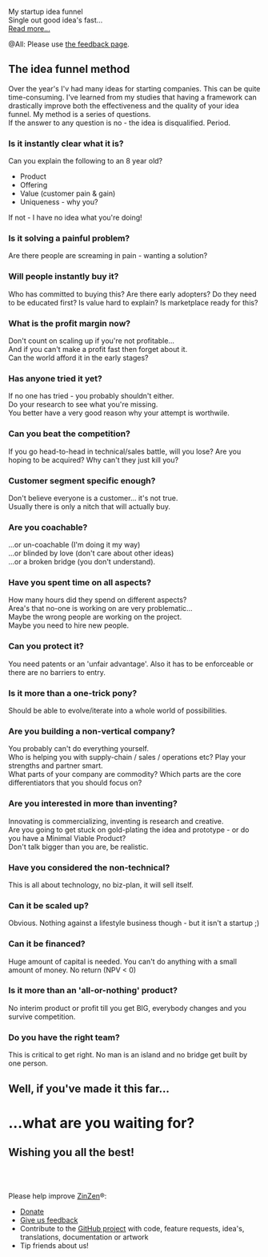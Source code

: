 My startup idea funnel    
Single out good idea's fast...   
[Read more...](https://blog.zinzen.me/2023/01/21/My-startup-idea-funnel.html)   

@All: Please use [the feedback page](https://zinzen.me/Feedback).

## The idea funnel method

Over the year's I'v had many ideas for starting companies. This can be quite time-consuming. I've learned from my studies that having a framework can drastically improve both the effectiveness and the quality of your idea funnel. My method is a series of questions.  
If the answer to any question is no - the idea is disqualified. Period.

  
### Is it instantly clear what it is?  
Can you explain the following to an 8 year old?
- Product
- Offering
- Value (customer pain & gain)
- Uniqueness - why you?

If not - I have no idea what you're doing!


### Is it solving a painful problem?    
Are there people are screaming in pain - wanting a solution?


### Will people instantly buy it?    
Who has committed to buying this?
Are there early adopters?
Do they need to be educated first?
Is value hard to explain?
Is marketplace ready for this?
  
### What is the profit margin now?  
Don't count on scaling up if you're not profitable...  
And if you can't make a profit fast then forget about it.  
Can the world afford it in the early stages?
  
### Has anyone tried it yet?  
If no one has tried - you probably shouldn't either.  
Do your research to see what you're missing.  
You better have a very good reason why your attempt is worthwile.

### Can you beat the competition?  
If you go head-to-head in technical/sales battle, will you lose?
Are you hoping to be acquired? Why can't they just kill you?
  
### Customer segment specific enough?  
Don't believe everyone is a customer... it's not true.  
Usually there is only a nitch that will actually buy.
  
### Are you coachable?  
...or un-coachable (I'm doing it my way)  
...or blinded by love (don't care about other ideas)  
...or a broken bridge (you don't understand).  
   
### Have you spent time on all aspects?  
How many hours did they spend on different aspects?  
Area's that no-one is working on are very problematic...  
Maybe the wrong people are working on the project.  
Maybe you need to hire new people.  
  
### Can you protect it?  
You need patents or an 'unfair advantage'. Also it has to be enforceable or there are no barriers to entry.
  
### Is it more than a one-trick pony?  
Should be able to evolve/iterate into a whole world of possibilities.  
  
### Are you building a non-vertical company?  
You probably can't do everything yourself.  
Who is helping you with supply-chain / sales / operations etc? Play your strengths and partner smart.  
What parts of your company are commodity?   Which parts are the core differentiators that you should focus on?
  
### Are you interested in more than inventing?  
Innovating is commercializing, inventing is research and creative.  
Are you going to get stuck on gold-plating the idea and prototype - or do you have a Minimal Viable Product?  
Don't talk bigger than you are, be realistic.
  
### Have you considered the non-technical?
This is all about technology, no biz-plan, it will sell itself.  

### Can it be scaled up?
Obvious. Nothing against a lifestyle business though - but it isn't a startup ;)

### Can it be financed?
Huge amount of capital is needed.
You can't do anything with a small amount of money.
No return (NPV < 0)

### Is it more than an 'all-or-nothing' product?
No interim product or profit till you get BIG, everybody changes and you survive competition.

### Do you have the right team?  
This is critical to get right. No man is an island and no bridge get built by one person.
  
## Well, if you've made it this far...
# ...what are you waiting for?

## Wishing you all the best!
<br />
<br />

Please help improve [ZinZen](https://zinzen.me)®:  
- [Donate](https://donate.stripe.com/6oE4jK1iPcPT1m89AA)
- [Give us feedback](https://zinzen.me/Feedback)
- Contribute to the [GitHub project](https://github.com/tijlleenders/ZinZen) with code, feature requests, idea's, translations, documentation or artwork  
- Tip friends about us!

